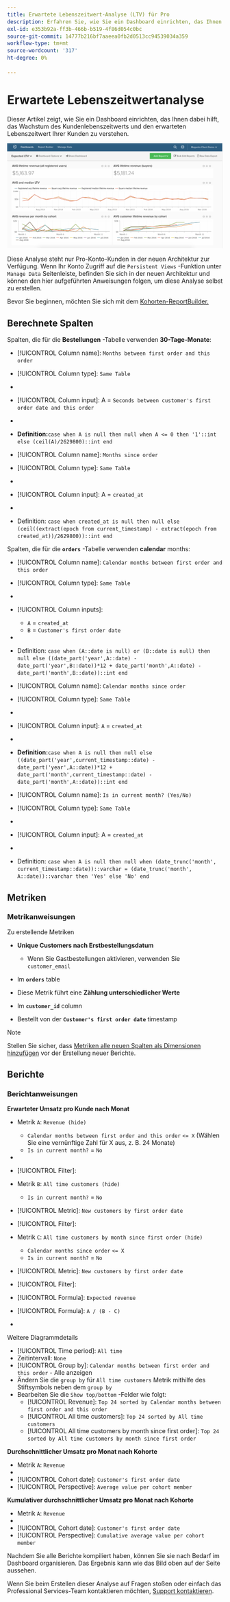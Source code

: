 ```yaml
---
title: Erwartete Lebenszeitwert-Analyse (LTV) für Pro
description: Erfahren Sie, wie Sie ein Dashboard einrichten, das Ihnen dabei hilft, das Wachstum des Kundenlebenszeitwerts und den erwarteten Lebenszeitwert Ihrer Kunden zu verstehen.
exl-id: e353b92a-ff3b-466b-b519-4f86d054c0bc
source-git-commit: 14777b216bf7aaeea0fb2d0513cc94539034a359
workflow-type: tm+mt
source-wordcount: '317'
ht-degree: 0%

---
```


# Erwartete Lebenszeitwertanalyse

Dieser Artikel zeigt, wie Sie ein Dashboard einrichten, das Ihnen dabei hilft, das Wachstum des Kundenlebenszeitwerts und den erwarteten Lebenszeitwert Ihrer Kunden zu verstehen.

![](../../assets/exp-lifetim-value-anyalysis.png)

Diese Analyse steht nur Pro-Konto-Kunden in der neuen Architektur zur Verfügung. Wenn Ihr Konto Zugriff auf die `Persistent Views` -Funktion unter `Manage Data` Seitenleiste, befinden Sie sich in der neuen Architektur und können den hier aufgeführten Anweisungen folgen, um diese Analyse selbst zu erstellen.

Bevor Sie beginnen, möchten Sie sich mit dem [Kohorten-ReportBuilder.](../dev-reports/cohort-rpt-bldr.md)

## Berechnete Spalten

Spalten, die für die **Bestellungen** -Tabelle verwenden **30-Tage-Monate**:

* [!UICONTROL Column name]: `Months between first order and this order`
* [!UICONTROL Column type]: `Same Table`
* 
   [!UICONTROL Column equation]: `CALCULATION`
* [!UICONTROL Column input]: A = `Seconds between customer's first order date and this order`
* 
   [!UICONTROL Datatype]: `Integer`
* **Definition:**`case when A is null then null when A <= 0 then '1'::int else (ceil(A)/2629800)::int end`

* [!UICONTROL Column name]: `Months since order`
* [!UICONTROL Column type]: `Same Table`
* 
   [!UICONTROL Column equation]: `CALCULATION`
* [!UICONTROL Column input]: A = `created_at`
* 
   [!UICONTROL Datatype]: `Integer`
* Definition: `case when created_at is null then null else (ceil((extract(epoch from current_timestamp) - extract(epoch from created_at))/2629800))::int end`

Spalten, die für die **`orders`** -Tabelle verwenden **calendar** months:

* [!UICONTROL Column name]: `Calendar months between first order and this order`
* [!UICONTROL Column type]: `Same Table`
* 
   [!UICONTROL Column equation]: `CALCULATION`
* [!UICONTROL Column inputs]:
   * `A` = `created_at`
   * `B` = `Customer's first order date`

* 
   [!UICONTROL Datatype]: `Integer`
* Definition: `case when (A::date is null) or (B::date is null) then null else ((date_part('year',A::date) - date_part('year',B::date))*12 + date_part('month',A::date) - date_part('month',B::date))::int end`

* [!UICONTROL Column name]: `Calendar months since order`
* [!UICONTROL Column type]: `Same Table`
* 
   [!UICONTROL Column equation]: `CALCULATION`
* [!UICONTROL Column input]: `A` = `created_at`
* 
   [!UICONTROL Datatype]: `Integer`
* **Definition:**`case when A is null then null else ((date_part('year',current_timestamp::date) - date_part('year',A::date))*12 + date_part('month',current_timestamp::date) - date_part('month',A::date))::int end`

* [!UICONTROL Column name]: `Is in current month? (Yes/No)`
* [!UICONTROL Column type]: `Same Table`
* 
   [!UICONTROL Column equation]: `CALCULATION`
* [!UICONTROL Column input]: A = `created_at`
* 
   [!UICONTROL Datatype]: `String`
* Definition: `case when A is null then null when (date_trunc('month', current_timestamp::date))::varchar = (date_trunc('month', A::date))::varchar then 'Yes' else 'No' end`

## Metriken

### Metrikanweisungen

Zu erstellende Metriken

* **Unique Customers nach Erstbestellungsdatum**
   * Wenn Sie Gastbestellungen aktivieren, verwenden Sie `customer_email`

* Im **`orders`** table
* Diese Metrik führt eine **Zählung unterschiedlicher Werte**
* Im **`customer_id`** column
* Bestellt von der **`Customer's first order date`** timestamp

>[!NOTE]
>
>Stellen Sie sicher, dass [Metriken alle neuen Spalten als Dimensionen hinzufügen](../../data-analyst/data-warehouse-mgr/manage-data-dimensions-metrics.md) vor der Erstellung neuer Berichte.

## Berichte

### Berichtanweisungen

**Erwarteter Umsatz pro Kunde nach Monat**

* Metrik `A`: `Revenue (hide)`
   * `Calendar months between first order and this order` `<= X` (Wählen Sie eine vernünftige Zahl für X aus, z. B. 24 Monate)
   * `Is in current month?` = `No`

* 
   [!UICONTROL Metrik]: `Revenue`
* [!UICONTROL Filter]:

* Metrik `B`: `All time customers (hide)`
   * `Is in current month?` = `No`

* [!UICONTROL Metric]: `New customers by first order date`
* [!UICONTROL Filter]:

* Metrik `C`: `All time customers by month since first order (hide)`
   * `Calendar months since order` `<= X`
   * `Is in current month?` = `No`

* [!UICONTROL Metric]: `New customers by first order date`
* [!UICONTROL Filter]:

* [!UICONTROL Formula]: `Expected revenue`
* [!UICONTROL Formula]: `A / (B - C)`
* 

   [!UICONTROL Format]: `Currency`

Weitere Diagrammdetails

* [!UICONTROL Time period]: `All time`
* Zeitintervall: `None`
* [!UICONTROL Group by]: `Calendar months between first order and this order` - Alle anzeigen
* Ändern Sie die `group by` für `All time customers` Metrik mithilfe des Stiftsymbols neben dem `group by`
* Bearbeiten Sie die `Show top/bottom` -Felder wie folgt:
   * [!UICONTROL Revenue]: `Top 24 sorted by Calendar months between first order and this order`
   * [!UICONTROL All time customers]: `Top 24 sorted by All time customers`
   * [!UICONTROL All time customers by month since first order]: `Top 24 sorted by All time customers by month since first order`

**Durchschnittlicher Umsatz pro Monat nach Kohorte**

* Metrik `A`: `Revenue`
* 
   [!UICONTROL Metric view]: `Cohort`
* [!UICONTROL Cohort date]: `Customer's first order date`
* [!UICONTROL Perspective]: `Average value per cohort member`

**Kumulativer durchschnittlicher Umsatz pro Monat nach Kohorte**

* Metrik `A`: `Revenue`
* 
   [!UICONTROL Metric view]: `Cohort`
* [!UICONTROL Cohort date]: `Customer's first order date`
* [!UICONTROL Perspective]: `Cumulative average value per cohort member`

Nachdem Sie alle Berichte kompiliert haben, können Sie sie nach Bedarf im Dashboard organisieren. Das Ergebnis kann wie das Bild oben auf der Seite aussehen.

Wenn Sie beim Erstellen dieser Analyse auf Fragen stoßen oder einfach das Professional Services-Team kontaktieren möchten, [Support kontaktieren](https://experienceleague.adobe.com/docs/commerce-knowledge-base/kb/troubleshooting/miscellaneous/mbi-service-policies.html?lang=en).
